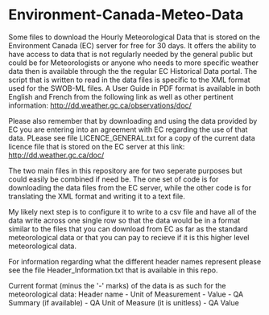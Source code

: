 # Environment-Canada-Meteo-Data
Some files to download the Hourly Meteorological Data that is stored on the Environment Canada (EC) server for free for 30 days. 
It offers the ability to have access to data that is not regularly needed by the general public but could be for Meteorologists 
or anyone who needs to more specific weather data then is available through the the regular EC Historical Data portal. The script 
that is written to read in the data files is specific to the XML format used for the SWOB-ML files. A User Guide in PDF format is 
available in both English and French from the following link as well as other pertinent information:
http://dd.weather.gc.ca/observations/doc/

Please also remember that by downloading and using the data provided by EC you are entering into an agreement with EC regarding the 
use of that data. PLease see file LICENCE_GENERAL.txt for a copy of the current data licence file that is stored on the EC server
at this link: http://dd.weather.gc.ca/doc/

The two main files in this repository are for two seperate purposes but could easily be combined if need be. The one set of code is for
downloading the data files from the EC server, while the other code is for translating the XML format and writing it to a text file.

My likely next step is to configure it to write to a csv file and have all of the data write across one single row so that the data would
be in a format similar to the files that you can download from EC as far as the standard meteorological data or that you can pay to 
recieve if it is this higher level meteorological data.

For information regarding what the different header names represent please see the file Header_Information.txt that is available in this
repo.

Current format (minus the '-' marks) of the data is as such for the meteorological data:
Header name - Unit of Measurement - Value - QA Summary (if available) - QA Unit of Measure (it is unitless) - QA Value
